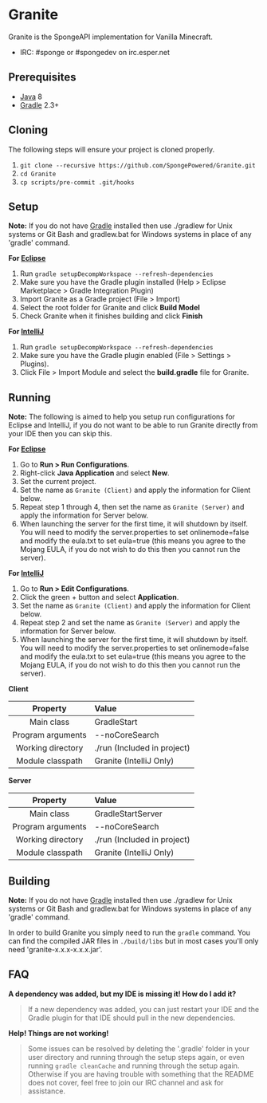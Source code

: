 Granite
=============

Granite is the SpongeAPI implementation for Vanilla Minecraft.

* IRC: #sponge or #spongedev on irc.esper.net

## Prerequisites
* [Java] 8
* [Gradle] 2.3+

## Cloning
The following steps will ensure your project is cloned properly.

1. `git clone --recursive https://github.com/SpongePowered/Granite.git`
2. `cd Granite`
4. `cp scripts/pre-commit .git/hooks`

## Setup
__Note:__ If you do not have [Gradle] installed then use ./gradlew for Unix systems or Git Bash and gradlew.bat for Windows systems in place of any 'gradle' command.

__For [Eclipse]__
  1. Run `gradle setupDecompWorkspace --refresh-dependencies`
  2. Make sure you have the Gradle plugin installed (Help > Eclipse Marketplace > Gradle Integration Plugin)
  3. Import Granite as a Gradle project (File > Import)
  4. Select the root folder for Granite  and click **Build Model**
  5. Check Granite when it finishes building and click **Finish**

__For [IntelliJ]__
  1. Run `gradle setupDecompWorkspace --refresh-dependencies`
  2. Make sure you have the Gradle plugin enabled (File > Settings > Plugins).
  3. Click File > Import Module and select the **build.gradle** file for Granite.

## Running
__Note:__ The following is aimed to help you setup run configurations for Eclipse and IntelliJ, if you do not want to be able to run Granite directly from your IDE then you can skip this.

__For [Eclipse]__
  1. Go to **Run > Run Configurations**.
  2. Right-click **Java Application** and select **New**.
  3. Set the current project.
  4. Set the name as `Granite (Client)` and apply the information for Client below.
  5. Repeat step 1 through 4, then set the name as `Granite (Server)` and apply the information for Server below.
  6. When launching the server for the first time, it will shutdown by itself. You will need to modify the server.properties to set onlinemode=false and modify the eula.txt to set eula=true (this means you agree to the Mojang EULA, if you do not wish to do this then you cannot run the server).


__For [IntelliJ]__
  1. Go to **Run > Edit Configurations**.
  2. Click the green + button and select **Application**.
  3. Set the name as `Granite (Client)` and apply the information for Client below.
  4. Repeat step 2 and set the name as `Granite (Server)` and apply the information for Server below.
  5. When launching the server for the first time, it will shutdown by itself. You will need to modify the server.properties to set onlinemode=false and modify the eula.txt to set eula=true (this means you agree to the Mojang EULA, if you do not wish to do this then you cannot run the server).

__Client__

|     Property      | Value                       |
|:-----------------:|:----------------------------|
|    Main class     | GradleStart                 |
| Program arguments | --noCoreSearch              |
| Working directory | ./run (Included in project) |
| Module classpath  | Granite (IntelliJ Only)     |

__Server__

|     Property      | Value                       |
|:-----------------:|:----------------------------|
|    Main class     | GradleStartServer           |
| Program arguments | --noCoreSearch              |
| Working directory | ./run (Included in project) |
| Module classpath  | Granite (IntelliJ Only)     |


## Building
__Note:__ If you do not have [Gradle] installed then use ./gradlew for Unix systems or Git Bash and gradlew.bat for Windows systems in place of any 'gradle' command.

In order to build Granite you simply need to run the `gradle` command. You can find the compiled JAR files in `./build/libs` but in most cases
you'll only need 'granite-x.x.x-x.x.x.jar'.

## FAQ
__A dependency was added, but my IDE is missing it! How do I add it?__
>If a new dependency was added, you can just restart your IDE and the Gradle plugin for that IDE should pull in the new dependencies.

__Help! Things are not working!__
>Some issues can be resolved by deleting the '.gradle' folder in your user directory and running through the setup steps again, or even running `gradle cleanCache` and running through the setup again. Otherwise if you are having trouble with something that the README does not cover, feel free to join our IRC channel and ask for assistance.

[Eclipse]: http://www.eclipse.org/
[Gradle]: http://www.gradle.org/
[IntelliJ]: http://www.jetbrains.com/idea/
[Java]: http://java.oracle.com/
[MIT License]: http://www.tldrlegal.com/license/mit-license
